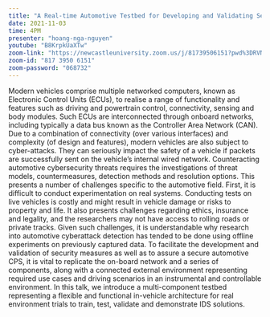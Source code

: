 ```yaml
---
title: "A Real-time Automotive Testbed for Developing and Validating Security Solutions"
date: 2021-11-03
time: 4PM
presenter: "hoang-nga-nguyen"
youtube: "B8KrpkUaXTw"
zoom-link: "https://newcastleuniversity.zoom.us/j/81739506151?pwd%3DRVNMZmxibmVhL1hTODFYWnZwWFpKUT09"
zoom-id: "817 3950 6151"
zoom-password: "068732"
---
```


Modern vehicles comprise multiple networked computers, known as Electronic Control Units (ECUs), to realise a range of functionality and features such as driving and powertrain control, connectivity, sensing and body modules. Such ECUs are interconnected through onboard networks, including typically a data bus known as the Controller Area Network (CAN). Due to a combination of connectivity (over various interfaces) and complexity (of design and features), modern vehicles are also subject to cyber-attacks. They can seriously impact the safety of a vehicle if packets are successfully sent on the vehicle’s internal wired network. Counteracting automotive cybersecurity threats requires the investigations of threat models, countermeasures, detection methods and resolution options. This presents a number of challenges specific to the automotive field. First, it is difficult to conduct experimentation on real systems. Conducting tests on live vehicles is costly and might result in vehicle damage or risks to property and life. It also presents challenges regarding ethics, insurance and legality, and the researchers may not have access to rolling roads or private tracks. Given such challenges, it is understandable why research into automotive cyberattack detection has tended to be done using offline experiments on previously captured data. To facilitate the development and validation of security measures as well as to assure a secure automotive CPS, it is vital to replicate the on-board network and a series of components, along with a connected external environment representing required use cases and driving scenarios in an instrumental and controllable environment. In this talk, we introduce a multi-component testbed representing a flexible and functional in-vehicle architecture for real environment trials to train, test, validate and demonstrate IDS solutions.

